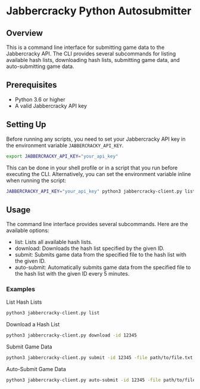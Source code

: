 # Jabbercracky Python Autosubmitter

## Overview

This is a command line interface for submitting game data to the Jabbercracky
API. The CLI provides several subcommands for listing available hash lists,
downloading hash lists, submitting game data, and auto-submitting game data.

## Prerequisites

- Python 3.6 or higher
- A valid Jabbercracky API key

## Setting Up

Before running any scripts, you need to set your Jabbercracky API key in the environment variable `JABBERCRACKY_API_KEY`.

```sh
export JABBERCRACKY_API_KEY="your_api_key"
```

This can be done in your shell profile or in a script that you run before
executing the CLI. Alternatively, you can set the environment variable inline when running the script:
```sh
JABBERCRACKY_API_KEY="your_api_key" python3 jabbercracky-client.py list
```

## Usage

The command line interface provides several subcommands. Here are the available options:

- list: Lists all available hash lists.
- download: Downloads the hash list specified by the given ID.
- submit: Submits game data from the specified file to the hash list with the given ID.
- auto-submit: Automatically submits game data from the specified file to the hash list with the given ID every 5 minutes.

### Examples
List Hash Lists
```sh
python3 jabbercracky-client.py list
```

Download a Hash List
```sh
python3 jabbercracky-client.py download -id 12345
```

Submit Game Data
```sh
python3 jabbercracky-client.py submit -id 12345 -file path/to/file.txt
```

Auto-Submit Game Data
```sh
python3 jabbercracky-client.py auto-submit -id 12345 -file path/to/file.txt
```
